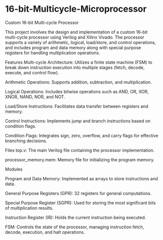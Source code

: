 # 16-bit-Multicycle-Microprocessor

Custom 16-bit Multi-cycle Processor

This project involves the design and implementation of a custom 16-bit multi-cycle processor using Verilog and Xilinx Vivado. The processor supports a variety of arithmetic, logical, load/store, and control operations, and includes program and data memory along with special purpose registers for handling multiplication operations.

Features
Multi-cycle Architecture: Utilizes a finite state machine (FSM) to break down instruction execution into multiple stages (fetch, decode, execute, and control flow).

Arithmetic Operations: Supports addition, subtraction, and multiplication.

Logical Operations: Includes bitwise operations such as AND, OR, XOR, XNOR, NAND, NOR, and NOT.

Load/Store Instructions: Facilitates data transfer between registers and memory.

Control Instructions: Implements jump and branch instructions based on condition flags.

Condition Flags: Integrates sign, zero, overflow, and carry flags for effective branching decisions.

Files
top.v: The main Verilog file containing the processor implementation.

processor_memory.mem: Memory file for initializing the program memory.

Modules

Program and Data Memory: Implemented as arrays to store instructions and data.

General Purpose Registers (GPR): 32 registers for general computations.

Special Purpose Register (SGPR): Used for storing the most significant bits of multiplication results.

Instruction Register (IR): Holds the current instruction being executed.

FSM: Controls the state of the processor, managing instruction fetch, decode, execution, and halt operations.
